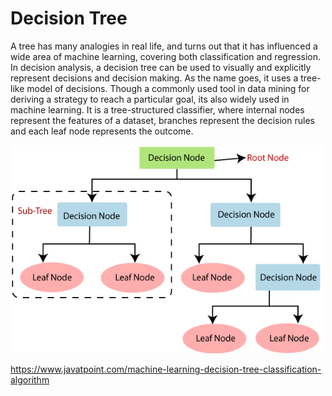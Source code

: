 
# Decision Tree

A tree has many analogies in real life, and turns out that it has influenced a wide area of machine learning, covering both classification and regression. In decision analysis, a decision tree can be used to visually and explicitly represent decisions and decision making. As the name goes, it uses a tree-like model of decisions. Though a commonly used tool in data mining for deriving a strategy to reach a particular goal, its also widely used in machine learning.
It is a tree-structured classifier, where internal nodes represent the features of a dataset, branches represent the decision rules and each leaf node represents the outcome.


<img src="decision-tree-classification-algorithm.png" alt="Drawing" style="width: 500px;"/>

https://www.javatpoint.com/machine-learning-decision-tree-classification-algorithm
